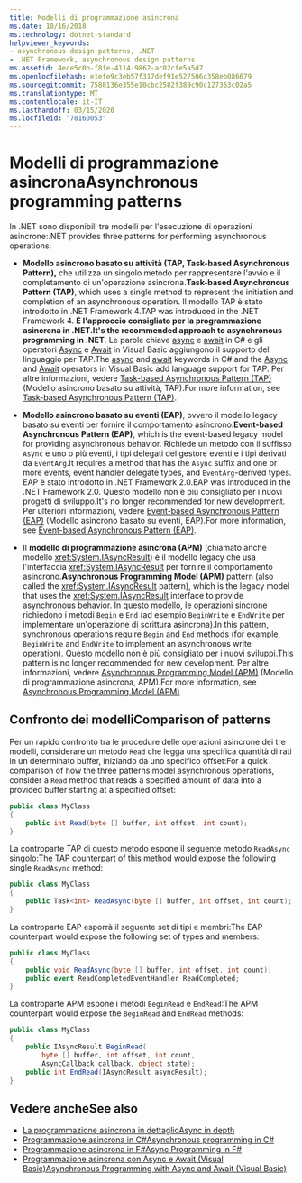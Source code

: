 ```yaml
---
title: Modelli di programmazione asincrona
ms.date: 10/16/2018
ms.technology: dotnet-standard
helpviewer_keywords:
- asynchronous design patterns, .NET
- .NET Framework, asynchronous design patterns
ms.assetid: 4ece5c0b-f8fe-4114-9862-ac02cfe5a5d7
ms.openlocfilehash: e1efe9c3eb57f317def91e527506c358eb086679
ms.sourcegitcommit: 7588136e355e10cbc2582f389c90c127363c02a5
ms.translationtype: MT
ms.contentlocale: it-IT
ms.lasthandoff: 03/15/2020
ms.locfileid: "78160053"
---
```

# <a name="asynchronous-programming-patterns"></a><span data-ttu-id="48dd9-102">Modelli di programmazione asincrona</span><span class="sxs-lookup"><span data-stu-id="48dd9-102">Asynchronous programming patterns</span></span>

<span data-ttu-id="48dd9-103">In .NET sono disponibili tre modelli per l'esecuzione di operazioni asincrone:</span><span class="sxs-lookup"><span data-stu-id="48dd9-103">.NET provides three patterns for performing asynchronous operations:</span></span>  

- <span data-ttu-id="48dd9-104">**Modello asincrono basato su attività (TAP, Task-based Asynchronous Pattern),** che utilizza un singolo metodo per rappresentare l'avvio e il completamento di un'operazione asincrona.</span><span class="sxs-lookup"><span data-stu-id="48dd9-104">**Task-based Asynchronous Pattern (TAP)**, which uses a single method to represent the initiation and completion of an asynchronous operation.</span></span> <span data-ttu-id="48dd9-105">Il modello TAP è stato introdotto in .NET Framework 4.</span><span class="sxs-lookup"><span data-stu-id="48dd9-105">TAP was introduced in the .NET Framework 4.</span></span> <span data-ttu-id="48dd9-106">**È l'approccio consigliato per la programmazione asincrona in .NET.**</span><span class="sxs-lookup"><span data-stu-id="48dd9-106">**It's the recommended approach to asynchronous programming in .NET.**</span></span> <span data-ttu-id="48dd9-107">Le parole chiave [async](../../csharp/language-reference/keywords/async.md) e [await](../../csharp/language-reference/operators/await.md) in C# e gli operatori [Async](../../visual-basic/language-reference/modifiers/async.md) e [Await](../../visual-basic/language-reference/operators/await-operator.md) in Visual Basic aggiungono il supporto del linguaggio per TAP.</span><span class="sxs-lookup"><span data-stu-id="48dd9-107">The [async](../../csharp/language-reference/keywords/async.md) and [await](../../csharp/language-reference/operators/await.md) keywords in C# and the [Async](../../visual-basic/language-reference/modifiers/async.md) and [Await](../../visual-basic/language-reference/operators/await-operator.md) operators in Visual Basic add language support for TAP.</span></span> <span data-ttu-id="48dd9-108">Per altre informazioni, vedere [Task-based Asynchronous Pattern (TAP)](task-based-asynchronous-pattern-tap.md) (Modello asincrono basato su attività, TAP).</span><span class="sxs-lookup"><span data-stu-id="48dd9-108">For more information, see [Task-based Asynchronous Pattern (TAP)](task-based-asynchronous-pattern-tap.md).</span></span>  

- <span data-ttu-id="48dd9-109">**Modello asincrono basato su eventi (EAP)**, ovvero il modello legacy basato su eventi per fornire il comportamento asincrono.</span><span class="sxs-lookup"><span data-stu-id="48dd9-109">**Event-based Asynchronous Pattern (EAP)**, which is the event-based legacy model for providing asynchronous behavior.</span></span> <span data-ttu-id="48dd9-110">Richiede un metodo con il suffisso `Async` e uno o più eventi, i tipi delegati del gestore eventi e i tipi derivati da `EventArg`.</span><span class="sxs-lookup"><span data-stu-id="48dd9-110">It requires a method that has the `Async` suffix and one or more events, event handler delegate types, and `EventArg`-derived types.</span></span> <span data-ttu-id="48dd9-111">EAP è stato introdotto in .NET Framework 2.0.</span><span class="sxs-lookup"><span data-stu-id="48dd9-111">EAP was introduced in the .NET Framework 2.0.</span></span> <span data-ttu-id="48dd9-112">Questo modello non è più consigliato per i nuovi progetti di sviluppo.</span><span class="sxs-lookup"><span data-stu-id="48dd9-112">It's no longer recommended for new development.</span></span> <span data-ttu-id="48dd9-113">Per ulteriori informazioni, vedere [Event-based Asynchronous Pattern (EAP)](event-based-asynchronous-pattern-eap.md) (Modello asincrono basato su eventi, EAP).</span><span class="sxs-lookup"><span data-stu-id="48dd9-113">For more information, see [Event-based Asynchronous Pattern (EAP)](event-based-asynchronous-pattern-eap.md).</span></span>  

- <span data-ttu-id="48dd9-114">Il **modello di programmazione asincrona (APM)** (chiamato anche modello <xref:System.IAsyncResult>) è il modello legacy che usa l'interfaccia <xref:System.IAsyncResult> per fornire il comportamento asincrono.</span><span class="sxs-lookup"><span data-stu-id="48dd9-114">**Asynchronous Programming Model (APM)** pattern (also called the <xref:System.IAsyncResult> pattern), which is the legacy model that uses the <xref:System.IAsyncResult> interface to provide asynchronous behavior.</span></span> <span data-ttu-id="48dd9-115">In questo modello, le operazioni sincrone richiedono i metodi `Begin` e `End` (ad esempio `BeginWrite` e `EndWrite` per implementare un'operazione di scrittura asincrona).</span><span class="sxs-lookup"><span data-stu-id="48dd9-115">In this pattern, synchronous operations require `Begin` and `End` methods (for example, `BeginWrite` and `EndWrite` to implement an asynchronous write operation).</span></span> <span data-ttu-id="48dd9-116">Questo modello non è più consigliato per i nuovi sviluppi.</span><span class="sxs-lookup"><span data-stu-id="48dd9-116">This pattern is no longer recommended for new development.</span></span> <span data-ttu-id="48dd9-117">Per altre informazioni, vedere [Asynchronous Programming Model (APM)](asynchronous-programming-model-apm.md) (Modello di programmazione asincrona, APM).</span><span class="sxs-lookup"><span data-stu-id="48dd9-117">For more information, see [Asynchronous Programming Model (APM)](asynchronous-programming-model-apm.md).</span></span>  
  
## <a name="comparison-of-patterns"></a><span data-ttu-id="48dd9-118">Confronto dei modelli</span><span class="sxs-lookup"><span data-stu-id="48dd9-118">Comparison of patterns</span></span>

<span data-ttu-id="48dd9-119">Per un rapido confronto tra le procedure delle operazioni asincrone dei tre modelli, considerare un metodo `Read` che legga una specifica quantità di rati in un determinato buffer, iniziando da uno specifico offset:</span><span class="sxs-lookup"><span data-stu-id="48dd9-119">For a quick comparison of how the three patterns model asynchronous operations, consider a `Read` method that reads a specified amount of data into a provided buffer starting at a specified offset:</span></span>  
  
```csharp  
public class MyClass  
{  
    public int Read(byte [] buffer, int offset, int count);  
}  
```  

<span data-ttu-id="48dd9-120">La controparte TAP di questo metodo espone il seguente metodo `ReadAsync` singolo:</span><span class="sxs-lookup"><span data-stu-id="48dd9-120">The TAP counterpart of this method would expose the following single `ReadAsync` method:</span></span>  
  
```csharp
public class MyClass  
{  
    public Task<int> ReadAsync(byte [] buffer, int offset, int count);  
}  
```

<span data-ttu-id="48dd9-121">La controparte EAP esporrà il seguente set di tipi e membri:</span><span class="sxs-lookup"><span data-stu-id="48dd9-121">The EAP counterpart would expose the following set of types and members:</span></span>  
  
```csharp  
public class MyClass  
{  
    public void ReadAsync(byte [] buffer, int offset, int count);  
    public event ReadCompletedEventHandler ReadCompleted;  
}  
```  
  
<span data-ttu-id="48dd9-122">La controparte APM espone i metodi `BeginRead` e `EndRead`:</span><span class="sxs-lookup"><span data-stu-id="48dd9-122">The APM counterpart would expose the `BeginRead` and `EndRead` methods:</span></span>  
  
```csharp  
public class MyClass  
{  
    public IAsyncResult BeginRead(  
        byte [] buffer, int offset, int count,
        AsyncCallback callback, object state);  
    public int EndRead(IAsyncResult asyncResult);  
}  
```  

## <a name="see-also"></a><span data-ttu-id="48dd9-123">Vedere anche</span><span class="sxs-lookup"><span data-stu-id="48dd9-123">See also</span></span>

- [<span data-ttu-id="48dd9-124">La programmazione asincrona in dettaglio</span><span class="sxs-lookup"><span data-stu-id="48dd9-124">Async in depth</span></span>](../async-in-depth.md)
- [<span data-ttu-id="48dd9-125">Programmazione asincrona in C#</span><span class="sxs-lookup"><span data-stu-id="48dd9-125">Asynchronous programming in C#</span></span>](../../csharp/async.md)
- [<span data-ttu-id="48dd9-126">Programmazione asincrona in F#</span><span class="sxs-lookup"><span data-stu-id="48dd9-126">Async Programming in F#</span></span>](../../fsharp/tutorials/asynchronous-and-concurrent-programming/async.md)
- [<span data-ttu-id="48dd9-127">Programmazione asincrona con Async e Await (Visual Basic)</span><span class="sxs-lookup"><span data-stu-id="48dd9-127">Asynchronous Programming with Async and Await (Visual Basic)</span></span>](../../visual-basic/programming-guide/concepts/async/index.md)
